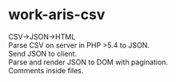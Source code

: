 # work-aris-csv
CSV->JSON->HTML<br>
Parse CSV on server in PHP >5.4 to JSON.<br>
Send JSON to client.<br>
Parse and render JSON to DOM with pagination.<br>
Comments inside files.

